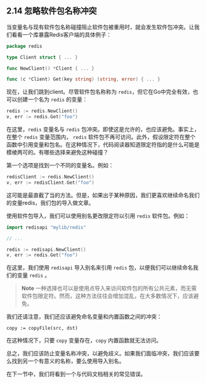 ## 2.14 忽略软件包名称冲突

当变量名与现有软件包名称碰撞阻止软件包被重用时，就会发生软件包冲突。让我们看看一个库暴露Redis客户端的具体例子：

```go
package redis

type Client struct { ... }

func NewClient() *Client { ... }

func (c *Client) Get(key string) (string, error) { ... }
```

现在，让我们跳到client。尽管软件包名称称为 `redis`，但它在Go中完全有效，也可以创建一个名为 `redis` 的变量：

```go
redis := redis.NewClient()
v, err := redis.Get("foo")
```

在这里，`redis` 变量名与 `redis` 包冲突。即使这是允许的，也应该避免。事实上，在整个 `redis` 变量范围内， `redis` 软件包不再可访问。此外，假设限定符在整个函数中引用变量和包名。在这种情况下，代码阅读器知道限定符指的是什么可能是模棱两可的。有哪些选择来避免这种碰撞？

第一个选项是找到一个不同的变量名。例如：

```go
redisClient := redis.NewClient()
v, err := redisClient.Get("foo")
```

这可能是最直截了当的方法。但是，如果出于某种原因，我们更喜欢继续命名我们的变量redis，我们包的导入做文章。

使用软件包导入，我们可以使用别名更改限定符以引用 `redis` 软件包。例如：

```go
import redisapi "mylib/redis"

// ...

redis := redisapi.NewClient()
v, err := redis.Get("foo")
```

在这里，我们使用 `redisapi` 导入别名来引用 `redis` 包，以便我们可以继续命名我们的变量 `redis` 。

> **Note** 一种选择也可以是使用点导入来访问软件包的所有公共元素，而无需软件包限定符。然而，这种方法往往会增加混乱，在大多数情况下，应该避免。

我们还请注意，我们还应该避免命名变量和内置函数之间的冲突：

`copy := copyFile(src, dst)`

在这种情况下，只要 `copy` 变量存在，`copy` 内置函数就无法访问。

总之，我们应该防止变量名称冲突，以避免歧义。如果我们面临冲突，我们应该要么找到另一个有意义的名称，要么使用导入别名。

在下一节中，我们将看到一个与代码文档相关的常见错误。